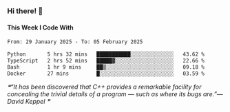 ### Hi there! 👋

#### This Week I Code With
<!--START_SECTION:waka-->

```txt
From: 29 January 2025 - To: 05 February 2025

Python       5 hrs 32 mins   ███████████░░░░░░░░░░░░░░   43.62 %
TypeScript   2 hrs 52 mins   █████▓░░░░░░░░░░░░░░░░░░░   22.66 %
Bash         1 hr 9 mins     ██▒░░░░░░░░░░░░░░░░░░░░░░   09.18 %
Docker       27 mins         █░░░░░░░░░░░░░░░░░░░░░░░░   03.59 %
```

<!--END_SECTION:waka-->

<!--STARTS_HERE_QUOTE_README-->
<i>❝“It has been discovered that C++ provides a remarkable facility for concealing the trivial details of a program — such as where its bugs are.”— David Keppel   ❞</i>
<!--ENDS_HERE_QUOTE_README-->
